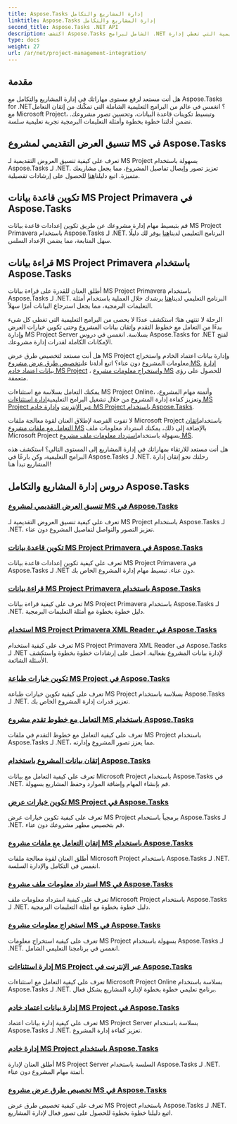 ```yaml
---
title: Aspose.Tasks إدارة المشاريع والتكامل
linktitle: Aspose.Tasks إدارة المشاريع والتكامل
second_title: Aspose.Tasks .NET API
description: اكتشف Aspose.Tasks الشامل لبرامج .NET التعليمية التي تغطي إدارة MS Project والتكامل والتخصيص. عزز مهاراتك في إدارة المشاريع الآن!
type: docs
weight: 27
url: /ar/net/project-management-integration/
---
```


## مقدمة

هل أنت مستعد لرفع مستوى مهاراتك في إدارة المشاريع والتكامل مع Aspose.Tasks for .NET؟ انغمس في عالم من البرامج التعليمية الشاملة التي تمكّنك من إتقان التعامل مع Microsoft Project، وتبسيط تكوينات قاعدة البيانات، وتحسين تصور مشروعك. تضمن أدلتنا خطوة بخطوة وأمثلة التعليمات البرمجية تجربة تعليمية سلسة.

## تنسيق العرض التقديمي لمشروع MS في Aspose.Tasks
تعرف على كيفية تنسيق العروض التقديمية لـ MS Project بسهولة باستخدام Aspose.Tasks لـ .NET. تعزيز تصور وإيصال تفاصيل المشروع، مما يجعل مشاريعك متميزة. اتبع دليلنا[هنا](./presentation-format/) للحصول على إرشادات تفصيلية.

## تكوين قاعدة بيانات MS Project Primavera في Aspose.Tasks
 قم بتبسيط مهام إدارة مشروعك عن طريق تكوين إعدادات قاعدة بيانات MS Project Primavera باستخدام Aspose.Tasks لـ .NET. البرنامج التعليمي لدينا[هنا](./primavera-database-settings/) يوفر لك دليلًا سهل المتابعة، مما يضمن الإعداد السلس.

## قراءة بيانات MS Project Primavera باستخدام Aspose.Tasks
 أطلق العنان للقدرة على قراءة بيانات MS Project Primavera باستخدام Aspose.Tasks لـ .NET. البرنامج التعليمي لدينا[هنا](./primavera-data-reading/) يرشدك خلال العملية باستخدام أمثلة التعليمات البرمجية، مما يجعل استرجاع البيانات أمرًا سهلاً.

الرحلة لا تنتهي هنا؛ استكشف عددًا لا يحصى من البرامج التعليمية التي تغطي كل شيء بدءًا من التعامل مع خطوط التقدم وإتقان بيانات المشروع وحتى تكوين خيارات العرض وإدارة MS Project Server بسلاسة. انغمس في دروس Aspose.Tasks for .NET لفتح الإمكانات الكاملة لقدرات إدارة مشروعك.

 هل أنت مستعد لتخصيص طرق عرض MS Project وإدارة بيانات اعتماد الخادم واستخراج معلومات المشروع دون عناء؟ اتبع أدلةنا على[تخصيص طرق عرض مشروع MS](./project-views/), [إدارة بيانات اعتماد خادم MS Project](./project-server-credentials/) ، و[استخراج معلومات مشروع MS](./project-information/) للحصول على رؤى متعمقة.

 يمكنك التعامل بسلاسة مع استثناءات MS Project Online، وأتمتة مهام المشروع، وتعزيز كفاءة إدارة المشروع من خلال تشغيل البرامج التعليمية[إدارة استثناءات MS Project عبر الإنترنت](./project-online-exceptions/) و[إدارة خادم MS Project باستخدام Aspose.Tasks](./project-server-management/).

 لا تفوت الفرصة لإطلاق العنان لقوة معالجة ملفات Microsoft Project باستخدام[إتقان التعامل مع ملفات مشروع MS](./project-file-formats/) بالإضافة إلى ذلك، يمكنك استرداد معلومات ملف Microsoft Project بسهولة باستخدام[استرداد معلومات ملف مشروع MS](./project-file-information/).

هل أنت مستعد للارتقاء بمهاراتك في إدارة المشاريع إلى المستوى التالي؟ استكشف هذه البرامج التعليمية، وكن بارعًا في Aspose.Tasks لـ .NET. رحلتك نحو إتقان إدارة المشاريع تبدأ هنا!

## دروس إدارة المشاريع والتكامل Aspose.Tasks
### [تنسيق العرض التقديمي لمشروع MS في Aspose.Tasks](./presentation-format/)
تعرف على كيفية تنسيق العروض التقديمية لـ MS Project باستخدام Aspose.Tasks لـ .NET. تعزيز التصور والتواصل لتفاصيل المشروع دون عناء.
### [تكوين قاعدة بيانات MS Project Primavera في Aspose.Tasks](./primavera-database-settings/)
تعرف على كيفية تكوين إعدادات قاعدة بيانات MS Project Primavera في Aspose.Tasks لـ .NET دون عناء. تبسيط مهام إدارة المشروع الخاص بك.
### [قراءة بيانات MS Project Primavera باستخدام Aspose.Tasks](./primavera-data-reading/)
تعرف على كيفية قراءة بيانات MS Project Primavera باستخدام Aspose.Tasks لـ .NET. دليل خطوة بخطوة مع أمثلة التعليمات البرمجية.
### [استخدام MS Project Primavera XML Reader في Aspose.Tasks](./primavera-xml-reader/)
تعرف على كيفية استخدام MS Project Primavera XML Reader في Aspose.Tasks لـ .NET لإدارة بيانات المشروع بفعالية. احصل على إرشادات خطوة بخطوة واستكشف الأسئلة الشائعة.
### [تكوين خيارات طباعة MS Project في Aspose.Tasks](./print-options/)
تعرف على كيفية تكوين خيارات طباعة MS Project بسلاسة باستخدام Aspose.Tasks لـ .NET. تعزيز قدرات إدارة المشروع الخاص بك.
### [التعامل مع خطوط تقدم مشروع MS باستخدام Aspose.Tasks](./progress-lines/)
تعرف على كيفية التعامل مع خطوط التقدم في ملفات MS Project باستخدام Aspose.Tasks لـ .NET، مما يعزز تصور المشروع وإدارته.
### [إتقان بيانات المشروع باستخدام Aspose.Tasks](./project-data/)
تعرف على كيفية التعامل مع بيانات Microsoft Project باستخدام Aspose.Tasks في .NET. قم بإنشاء المهام وإضافة الموارد وحفظ المشاريع بسهولة.
### [تكوين خيارات عرض MS Project في Aspose.Tasks](./project-display-options/)
تعرف على كيفية تكوين خيارات عرض MS Project برمجياً باستخدام Aspose.Tasks لـ .NET. قم بتخصيص مظهر مشروعك دون عناء.
### [إتقان التعامل مع ملفات مشروع MS باستخدام Aspose.Tasks](./project-file-formats/)
أطلق العنان لقوة معالجة ملفات Microsoft Project باستخدام Aspose.Tasks لـ .NET. انغمس في التكامل والإدارة السلسة.
### [استرداد معلومات ملف مشروع MS في Aspose.Tasks](./project-file-information/)
تعرف على كيفية استرداد معلومات ملف Microsoft Project باستخدام Aspose.Tasks لـ .NET. دليل خطوة بخطوة مع أمثلة التعليمات البرمجية.
### [استخراج معلومات مشروع MS في Aspose.Tasks](./project-information/)
تعرف على كيفية استخراج معلومات MS Project بسهولة باستخدام Aspose.Tasks لـ .NET. انغمس في برنامجنا التعليمي الشامل.
### [إدارة استثناءات MS Project عبر الإنترنت في Aspose.Tasks](./project-online-exceptions/)
تعرف على كيفية التعامل مع استثناءات Microsoft Project Online بسلاسة باستخدام Aspose.Tasks لـ .NET. برنامج تعليمي خطوة بخطوة لإدارة المشاريع بشكل فعال.
### [إدارة بيانات اعتماد خادم MS Project في Aspose.Tasks](./project-server-credentials/)
تعرف على كيفية إدارة بيانات اعتماد MS Project Server بسلاسة باستخدام Aspose.Tasks لـ .NET. تعزيز كفاءة إدارة المشروع.
### [إدارة خادم MS Project باستخدام Aspose.Tasks](./project-server-management/)
أطلق العنان لإدارة MS Project Server السلسة باستخدام Aspose.Tasks لـ .NET. أتمتة مهام المشروع دون عناء.
### [تخصيص طرق عرض مشروع MS في Aspose.Tasks](./project-views/)
تعرف على كيفية تخصيص طرق عرض MS Project باستخدام Aspose.Tasks لـ .NET. اتبع دليلنا خطوة بخطوة للحصول على تصور فعال لإدارة المشاريع.